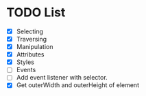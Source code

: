 # TODO List

- [x] Selecting
- [x] Traversing
- [x] Manipulation
- [x] Attributes
- [x] Styles
- [ ] Events
- [ ] Add event listener with selector.
- [x] Get outerWidth and outerHeight of element